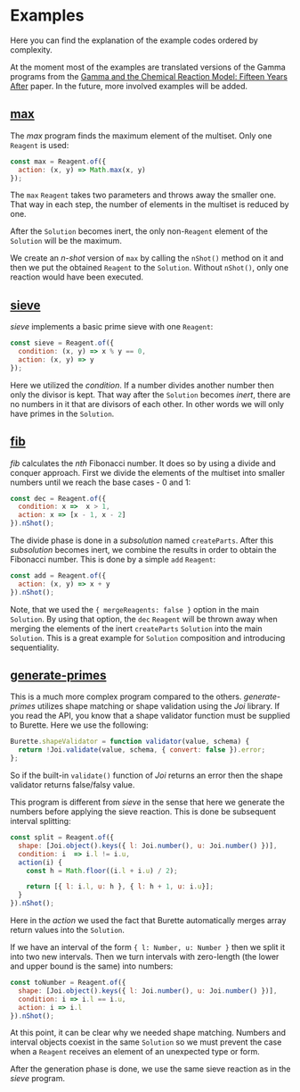 # Examples

Here you can find the explanation of the example codes ordered by complexity.

At the moment most of the examples are translated versions of the Gamma programs from the [Gamma and the Chemical Reaction Model: Fifteen Years After](http://pop-art.inrialpes.fr/~fradet/PDFs/Gamma15.pdf) paper. In the future, more involved examples will be added.

## [max](https://github.com/battila7/burette/blob/develop/examples/max.js)

The *max* program finds the maximum element of the multiset. Only one `Reagent` is used:

~~~~JavaScript
const max = Reagent.of({
  action: (x, y) => Math.max(x, y)
});
~~~~

The `max` `Reagent` takes two parameters and throws away the smaller one. That way in each step, the number of elements in the multiset is reduced by one.

After the `Solution` becomes inert, the only non-`Reagent` element of the `Solution` will be the maximum.

We create an *n-shot* version of `max` by calling the `nShot()` method on it and then we put the obtained `Reagent` to the `Solution`. Without `nShot()`, only one reaction would have been executed.  

## [sieve](https://github.com/battila7/burette/blob/develop/examples/sieve.js)

*sieve* implements a basic prime sieve with one `Reagent`:

~~~~JavaScript
const sieve = Reagent.of({
  condition: (x, y) => x % y == 0,
  action: (x, y) => y
});
~~~~

Here we utilized the *condition*. If a number divides another number then only the divisor is kept. That way after the `Solution` becomes *inert*, there are no numbers in it that are divisors of each other. In other words we will only have primes in the `Solution`.

## [fib](https://github.com/battila7/burette/blob/develop/examples/fib.js)

*fib* calculates the *nth* Fibonacci number. It does so by using a divide and conquer approach. First we divide the elements of the multiset into smaller numbers until we reach the base cases - 0 and 1:

~~~~JavaScript
const dec = Reagent.of({
  condition: x =>  x > 1,
  action: x => [x - 1, x - 2]
}).nShot();
~~~~

The divide phase is done in a *subsolution* named `createParts`. After this *subsolution* becomes inert, we combine the results in order to obtain the Fibonacci number. This is done by a simple `add` `Reagent`:

~~~~JavaScript
const add = Reagent.of({
  action: (x, y) => x + y
}).nShot();
~~~~

Note, that we used the `{ mergeReagents: false }` option in the main `Solution`. By using that option, the `dec` `Reagent` will be thrown away when merging the elements of the inert `createParts` `Solution` into the main `Solution`. This is a great example for `Solution` composition and introducing sequentiality.

## [generate-primes](https://github.com/battila7/burette/blob/develop/examples/generate-primes.js)

This is a much more complex program compared to the others. *generate-primes* utilizes shape matching or shape validation using the *Joi* library. If you read the API, you know that a shape validator function must be supplied to Burette. Here we use the following: 

~~~~JavaScript
Burette.shapeValidator = function validator(value, schema) {
  return !Joi.validate(value, schema, { convert: false }).error;
};
~~~~

So if the built-in `validate()` function of *Joi* returns an error then the shape validator returns false/falsy value. 

This program is different from *sieve* in the sense that here we generate the numbers before applying the sieve reaction. This is done be subsequent interval splitting:

~~~~JavaScript
const split = Reagent.of({
  shape: [Joi.object().keys({ l: Joi.number(), u: Joi.number() })],
  condition: i  => i.l != i.u,
  action(i) {
    const h = Math.floor((i.l + i.u) / 2);

    return [{ l: i.l, u: h }, { l: h + 1, u: i.u}];
  }
}).nShot();
~~~~

Here in the *action* we used the fact that Burette automatically merges array return values into the `Solution`.

If we have an interval of the form `{ l: Number, u: Number }` then we split it into two new intervals. Then we turn intervals with zero-length (the lower and upper bound is the same) into numbers:

~~~~JavaScript
const toNumber = Reagent.of({
  shape: [Joi.object().keys({ l: Joi.number(), u: Joi.number() })],
  condition: i => i.l == i.u,
  action: i => i.l
}).nShot();
~~~~

At this point, it can be clear why we needed shape matching. Numbers and interval objects coexist in the same `Solution` so we must prevent the case when a `Reagent` receives an element of an unexpected type or form.

After the generation phase is done, we use the same sieve reaction as in the *sieve* program. 
